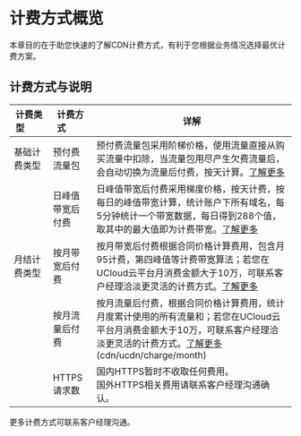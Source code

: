 # 计费方式概览

本章目的在于助您快速的了解CDN计费方式，有利于您根据业务情况选择最优计费方案。

## 计费方式与说明

|  计费类型&emsp;&emsp;  |计费方式&emsp;&emsp; | 详解                                                         |
| ------------| ---------------- | ------------------------------------------------------------ |
| 基础计费类型 | 预付费流量包     | 预付费流量包采用阶梯价格，使用流量直接从购买流量中扣除，当流量包用尽产生欠费流量后，会自动切换为流量后付费，按天计算。[了解更多](cdn/ucdn/charge/flowday) |
|              | 日峰值带宽后付费 | 日峰值带宽后付费采用梯度价格，按天计费，按每日的峰值带宽计算，统计账户下所有域名，每5分钟统计一个带宽数据，每日得到288个值，取其中的最大值即为计费带宽。[了解更多](cdn/ucdn/charge/flowday) |
| 月结计费类型 | 按月带宽后付费   | 按月带宽后付费根据合同价格计算费用，包含月95计费，第四峰值等计费带宽算法；若您在UCloud云平台月消费金额大于10万，可联系客户经理洽淡更灵活的计费方式。[了解更多](cdn/ucdn/charge/month) |
|              | 按月流量后付费   | 按月流量后付费，根据合同价格计算费用，统计月度累计使用的所有流量和；若您在UCloud云平台月消费金额大于10万，可联系客户经理洽淡更灵活的计费方式。[了解更多]()(cdn/ucdn/charge/month) |
|              | HTTPS请求数      | 国内HTTPS暂时不收取任何费用。<br />国外HTTPS相关费用请联系客户经理沟通确认。 |

更多计费方式可联系客户经理沟通。

